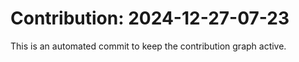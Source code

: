 # Contribution: 2024-12-27-07-23
This is an automated commit to keep the contribution graph active.
